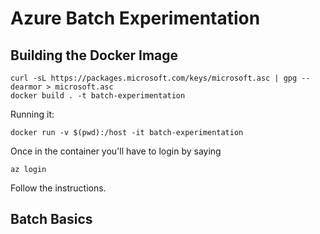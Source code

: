 Azure Batch Experimentation
===========================

Building the Docker Image
-------------------------

```
curl -sL https://packages.microsoft.com/keys/microsoft.asc | gpg --dearmor > microsoft.asc
docker build . -t batch-experimentation
```

Running it:

```
docker run -v $(pwd):/host -it batch-experimentation

```

Once in the container you'll have to login by saying 

```
az login
```

Follow the instructions.

Batch Basics
------------

